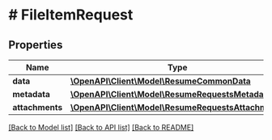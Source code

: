 # # FileItemRequest

## Properties

Name | Type | Description | Notes
------------ | ------------- | ------------- | -------------
**data** | [**\OpenAPI\Client\Model\ResumeCommonData**](ResumeCommonData.md) |  | [optional]
**metadata** | [**\OpenAPI\Client\Model\ResumeRequestsMetadata**](ResumeRequestsMetadata.md) |  | [optional]
**attachments** | [**\OpenAPI\Client\Model\ResumeRequestsAttachments**](ResumeRequestsAttachments.md) |  |

[[Back to Model list]](../../README.md#models) [[Back to API list]](../../README.md#endpoints) [[Back to README]](../../README.md)
